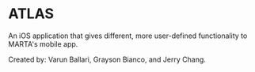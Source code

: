 # ATLAS
An iOS application that gives different, more user-defined functionality to MARTA's mobile app.

Created by: Varun Ballari, Grayson Bianco, and Jerry Chang.
